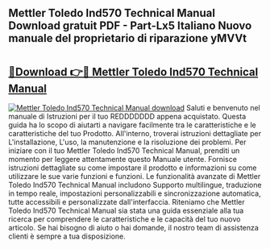 ## Mettler Toledo Ind570 Technical Manual Download gratuit PDF - Part-Lx5 Italiano Nuovo manuale del proprietario di riparazione yMVVt

# <h2><a href="http://dfafe5.blite.top/?on=Mettler+Toledo+Ind570+Technical+Manual">🔗Download 👉🔴 Mettler Toledo Ind570 Technical Manual</a></h2>

[![Mettler Toledo Ind570 Technical Manual download](https://i.imgur.com/lujVjoI.png)](http://dfafe5.blite.top/?on=Mettler+Toledo+Ind570+Technical+Manual)
Saluti e benvenuto nel manuale di Istruzioni per il tuo REDDDDDDD appena acquistato. Questa guida ha lo scopo di aiutarti a navigare facilmente tra le caratteristiche e le caratteristiche del tuo Prodotto. All'interno, troverai istruzioni dettagliate per L'installazione, L'uso, la manutenzione e la risoluzione dei problemi. Per iniziare con il tuo Mettler Toledo Ind570 Technical Manual, prenditi un momento per leggere attentamente questo Manuale utente. Fornisce istruzioni dettagliate su come impostare il prodotto e informazioni su come utilizzare le sue varie funzioni e funzioni. Le funzionalità avanzate di Mettler Toledo Ind570 Technical Manual includono Supporto multilingue, traduzione in tempo reale, impostazioni personalizzabili e sincronizzazione automatica, tutte accessibili e personalizzate dall'interfaccia. Riteniamo che Mettler Toledo Ind570 Technical Manual sia stata una guida essenziale alla tua ricerca per comprendere le caratteristiche e le capacità del tuo nuovo articolo. Se hai bisogno di aiuto o hai domande, il nostro team di assistenza clienti è sempre a tua disposizione.
